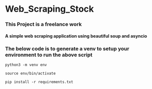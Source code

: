 # Web_Scraping_Stock

### This Project is a freelance work 
#### A simple web scraping application using beautiful soup and asyncio 


### The below code is to generate a venv to setup your environment to run the above script
`python3 -m venv env`

`source env/bin/activate`

`pip install -r requirements.txt`

